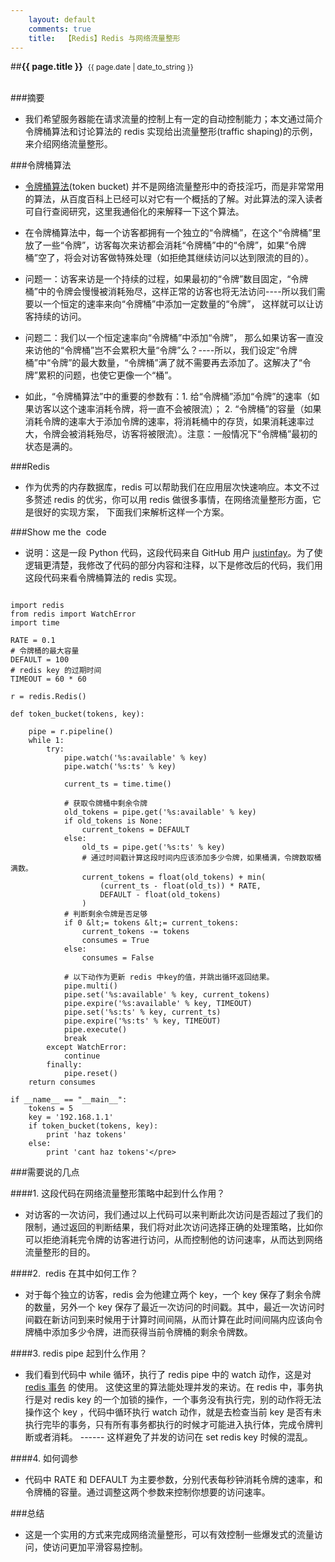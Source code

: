 ```yaml
---
    layout: default
    comments: true
    title:  【Redis】Redis 与网络流量整形
---
```


##<strong>{{ page.title }}</strong>&nbsp;&nbsp;<small>{{ page.date | date_to_string }}</small><br><br>


###摘要


- 我们希望服务器能在请求流量的控制上有一定的自动控制能力；本文通过简介令牌桶算法和讨论算法的 redis 实现给出流量整形(traffic shaping)的示例，来介绍网络流量整形。

###令牌桶算法


- [令牌桶算法](http://baike.baidu.com/link?url=NP_yYC5SnzB2Z9vkfdx-8WRLlAR5I3YO47qzWOpVbamsQdmwd3vwacofBGxK3lpcUvmaV9AMufBS7rBrcHt77a)(token bucket) 并不是网络流量整形中的奇技淫巧，而是非常常用的算法，从百度百科上已经可以对它有一个概括的了解。对此算法的深入读者可自行查阅研究，这里我通俗化的来解释一下这个算法。

- 在令牌桶算法中，每一个访客都拥有一个独立的“令牌桶”，在这个“令牌桶”里放了一些“令牌”，访客每次来访都会消耗“令牌桶”中的“令牌”，如果“令牌桶”空了，将会对访客做特殊处理（如拒绝其继续访问以达到限流的目的）。

- 问题一：访客来访是一个持续的过程，如果最初的“令牌”数目固定，“令牌桶”中的令牌会慢慢被消耗殆尽，这样正常的访客也将无法访问----所以我们需要以一个恒定的速率来向“令牌桶”中添加一定数量的“令牌”， 这样就可以让访客持续的访问。

- 问题二：我们以一个恒定速率向“令牌桶”中添加“令牌”， 那么如果访客一直没来访他的“令牌桶”岂不会累积大量“令牌”么？----所以，我们设定“令牌桶”中“令牌”的最大数量，“令牌桶”满了就不需要再去添加了。这解决了“令牌”累积的问题，也使它更像一个“桶”。

- 如此，“令牌桶算法”中的重要的参数有：1. 给“令牌桶”添加“令牌”的速率（如果访客以这个速率消耗令牌，将一直不会被限流）； 2. “令牌桶”的容量（如果消耗令牌的速率大于添加令牌的速率，将消耗桶中的存货，如果消耗速率过大，令牌会被消耗殆尽，访客将被限流）。注意：一般情况下“令牌桶”最初的状态是满的。

###Redis


- 作为优秀的内存数据库，redis 可以帮助我们在应用层次快速响应。本文不过多赘述 redis 的优劣，你可以用 redis 做很多事情，在网络流量整形方面，它是很好的实现方案， 下面我们来解析这样一个方案。

###Show me the  code


- 说明：这是一段 Python 代码，这段代码来自 GitHub 用户 [justinfay](https://gist.github.com/justinfay/3403846)。为了使逻辑更清楚，我修改了代码的部分内容和注释，以下是修改后的代码，我们用这段代码来看令牌桶算法的 redis 实现。


```

import redis
from redis import WatchError
import time

RATE = 0.1  
# 令牌桶的最大容量       
DEFAULT = 100 
# redis key 的过期时间
TIMEOUT = 60 * 60 

r = redis.Redis()

def token_bucket(tokens, key):

    pipe = r.pipeline()
    while 1:
        try:
            pipe.watch('%s:available' % key) 
            pipe.watch('%s:ts' % key)    

            current_ts = time.time()

            # 获取令牌桶中剩余令牌
            old_tokens = pipe.get('%s:available' % key)
            if old_tokens is None:
                current_tokens = DEFAULT
            else:
                old_ts = pipe.get('%s:ts' % key)
                # 通过时间戳计算这段时间内应该添加多少令牌，如果桶满，令牌数取桶满数。
                current_tokens = float(old_tokens) + min(
                    (current_ts - float(old_ts)) * RATE,
                    DEFAULT - float(old_tokens)  
                )
            # 判断剩余令牌是否足够
            if 0 &lt;= tokens &lt;= current_tokens: 
                current_tokens -= tokens 
                consumes = True 
            else: 
                consumes = False 

            # 以下动作为更新 redis 中key的值，并跳出循环返回结果。
            pipe.multi() 
            pipe.set('%s:available' % key, current_tokens) 
            pipe.expire('%s:available' % key, TIMEOUT) 
            pipe.set('%s:ts' % key, current_ts) 
            pipe.expire('%s:ts' % key, TIMEOUT) 
            pipe.execute() 
            break 
        except WatchError: 
            continue 
        finally: 
            pipe.reset() 
    return consumes 

if __name__ == "__main__": 
    tokens = 5 
    key = '192.168.1.1' 
    if token_bucket(tokens, key): 
        print 'haz tokens' 
    else: 
        print 'cant haz tokens'</pre>

```

###需要说的几点


####1. 这段代码在网络流量整形策略中起到什么作用？</span>


- 对访客的一次访问，我们通过以上代码可以来判断此次访问是否超过了我们的限制，通过返回的判断结果，我们将对此次访问选择正确的处理策略，比如你可以拒绝消耗完令牌的访客进行访问，从而控制他的访问速率，从而达到网络流量整形的目的。

####2.  redis 在其中如何工作？</span>


- 对于每个独立的访客，redis 会为他建立两个 key，一个 key 保存了剩余令牌的数量，另外一个 key 保存了最近一次访问的时间戳。其中，最近一次访问时间戳在新访问到来时候用于计算时间间隔，从而计算在此时间间隔内应该向令牌桶中添加多少令牌，进而获得当前令牌桶的剩余令牌数。

####3. redis pipe 起到什么作用？


- 我们看到代码中 while 循环，执行了 redis pipe 中的 watch 动作，这是对 [redis 事务](http://redisbook.readthedocs.org/en/latest/feature/transaction.html) 的使用。 这使这里的算法能处理并发的来访。在 redis 中，事务执行是对 redis key 的一个加锁的操作，一个事务没有执行完，别的动作将无法操作这个 key ，代码中循环执行 watch 动作，就是去检查当前 key 是否有未执行完毕的事务，只有所有事务都执行的时候才可能进入执行体，完成令牌判断或者消耗。 ------ 这样避免了并发的访问在 set redis key 时候的混乱。

####4. 如何调参


- 代码中 RATE 和 DEFAULT 为主要参数，分别代表每秒钟消耗令牌的速率，和令牌桶的容量。通过调整这两个参数来控制你想要的访问速率。

###总结


- 这是一个实用的方式来完成网络流量整形，可以有效控制一些爆发式的流量访问，使访问更加平滑容易控制。
